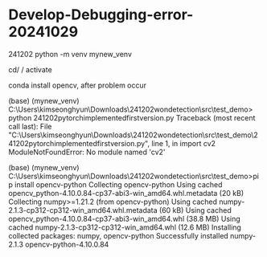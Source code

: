 # Develop-Debugging-error-20241029



241202
python -m venv mynew_venv

cd/ / activate




conda install opencv,
after
problem occur

(base) (mynew_venv) C:\Users\kimseonghyun\Downloads\241202wondetection\src\test_demo> python 241202pytorchimplementedfirstversion.py
Traceback (most recent call last):
  File "C:\Users\kimseonghyun\Downloads\241202wondetection\src\test_demo\241202pytorchimplementedfirstversion.py", line 1, in <module>
    import cv2
ModuleNotFoundError: No module named 'cv2'

(base) (mynew_venv) C:\Users\kimseonghyun\Downloads\241202wondetection\src\test_demo>pip install opencv-python
Collecting opencv-python
  Using cached opencv_python-4.10.0.84-cp37-abi3-win_amd64.whl.metadata (20 kB)
Collecting numpy>=1.21.2 (from opencv-python)
  Using cached numpy-2.1.3-cp312-cp312-win_amd64.whl.metadata (60 kB)
Using cached opencv_python-4.10.0.84-cp37-abi3-win_amd64.whl (38.8 MB)
Using cached numpy-2.1.3-cp312-cp312-win_amd64.whl (12.6 MB)
Installing collected packages: numpy, opencv-python
Successfully installed numpy-2.1.3 opencv-python-4.10.0.84

